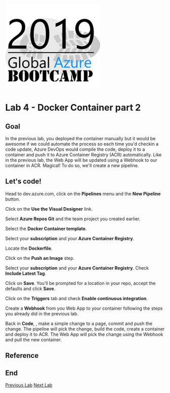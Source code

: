 ![gablogo][gablogo]

# Lab 4 - Docker Container part 2

## Goal

In the previous lab, you deployed the container manually but it would be awesome if we could automate the process so each time you'd checkin a code update, Azure DevOps would compile the code, deploy it to a container and push it to Azure Container Registry (ACR) automatically.  Like in the previous lab, the Web App will be updated using a Webhook to our container in ACR. Magical! To do so, we'll create a new pipeline.

## Let's code!

Head to dev.azure.com, click on the **Pipelines** menu and the **New Pipeline** button.

Click on the **Use the Visual Designer** link.

Select **Azure Repos Git** and the team project you created earlier.

Select the **Docker Container template**.

Select your **subscription** and your **Azure Container Registry**.  

Locate the **Dockerfile**.

Click on the **Push an Image** step.

Select your **subscription** and your **Azure Container Registry**.  Check **Include Latest Tag**.

Click on **Save**.  You’ll be prompted for a location in your repo, accept the defaults and click **Save**.

Click on the **Triggers** tab and check **Enable continuous integration**.

Create a **Webhook** from you Web App to your container following the steps you already did in the previous lab.

Back in **Code**, , make a simple change to a page, commit and push the change.  The pipeline will pick the change, build the code, create a container and deploy it to ACR.  The Web App will pick the change using the Webhook and pull the new container.

## Reference

## End
[Previous Lab](../Lab3/README.md)
[Next Lab](../Lab5/README.md)

[gablogo]: ../medias/GlobalAzureBootcamp2019.png "Global Azure Bootcamp 2019"
